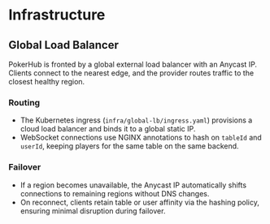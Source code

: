 # Infrastructure

## Global Load Balancer

PokerHub is fronted by a global external load balancer with an Anycast IP. Clients connect to the nearest edge, and the provider routes traffic to the closest healthy region.

### Routing
- The Kubernetes ingress (`infra/global-lb/ingress.yaml`) provisions a cloud load balancer and binds it to a global static IP.
- WebSocket connections use NGINX annotations to hash on `tableId` and `userId`, keeping players for the same table on the same backend.

### Failover
- If a region becomes unavailable, the Anycast IP automatically shifts connections to remaining regions without DNS changes.
- On reconnect, clients retain table or user affinity via the hashing policy, ensuring minimal disruption during failover.
